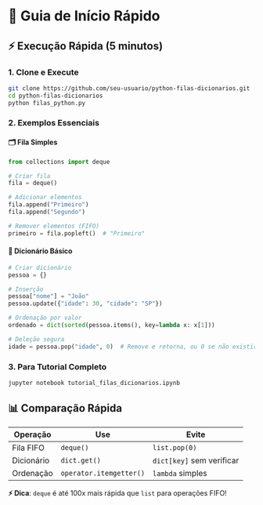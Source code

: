 # 🚀 Guia de Início Rápido

## ⚡ Execução Rápida (5 minutos)

### 1. Clone e Execute
```bash
git clone https://github.com/seu-usuario/python-filas-dicionarios.git
cd python-filas-dicionarios
python filas_python.py
```

### 2. Exemplos Essenciais

#### 🗂️ Fila Simples
```python
from collections import deque

# Criar fila
fila = deque()

# Adicionar elementos
fila.append("Primeiro")
fila.append("Segundo")

# Remover elementos (FIFO)
primeiro = fila.popleft()  # "Primeiro"
```

#### 📖 Dicionário Básico
```python
# Criar dicionário
pessoa = {}

# Inserção
pessoa["nome"] = "João"
pessoa.update({"idade": 30, "cidade": "SP"})

# Ordenação por valor
ordenado = dict(sorted(pessoa.items(), key=lambda x: x[1]))

# Deleção segura
idade = pessoa.pop("idade", 0)  # Remove e retorna, ou 0 se não existir
```

### 3. Para Tutorial Completo
```bash
jupyter notebook tutorial_filas_dicionarios.ipynb
```

## 📊 Comparação Rápida

| Operação | Use | Evite |
|----------|-----|-------|
| Fila FIFO | `deque()` | `list.pop(0)` |
| Dicionário | `dict.get()` | `dict[key]` sem verificar |
| Ordenação | `operator.itemgetter()` | `lambda` simples |

**⚡ Dica**: `deque` é até 100x mais rápida que `list` para operações FIFO!